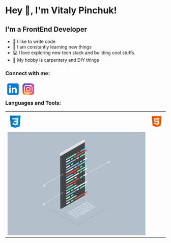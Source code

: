 # Hey 👋, I'm Vitaly Pinchuk!

## I'm a FrontEnd Developer
- 💪 I like to write code
- 🥅 I am constantly learning new things
- 💻 I love exploring new tech stack and building cool stuffs.
- :hammer:   My hobby is carpentery and DIY things

### Connect with me:
[<img align="left" alt="Pinchuk Vitaly| LinkedIn" width="48px" src="https://github.com/PinchukVA/PinchukVA/blob/main/img/linkid.png" />][linkedin]
[<img align="left" alt="Pinchuk Vitaly | Instagram" width="48px" src="https://github.com/PinchukVA/PinchukVA/blob/main/img/insta.png" />][instagram]

<br />
<br />

### Languages and Tools:
<!-- <img align="left" alt="Developer" width="480px" src="https://github.com/PinchukVA/PinchukVA/blob/main/img/coding.gif" />
<img align="right" alt="HTML5" width="48px" src="https://github.com/PinchukVA/PinchukVA/blob/main/img/html5.png" />
<img align="right" alt="CSS3" width="48px" src="https://github.com/PinchukVA/PinchukVA/blob/main/img/css3.png" />
<img align="right" alt="JavaScript" width="48px" src="https://github.com/PinchukVA/PinchukVA/blob/main/img/js.png" />
<img align="right" alt="React JS" width="48px" src="https://github.com/PinchukVA/PinchukVA/blob/main/img/react.png" />
<img align="right" alt="SASS" width="48px" src="https://github.com/PinchukVA/PinchukVA/blob/main/img/sass.png" />
<img align="right" alt="Git" width="48px" src="https://github.com/PinchukVA/PinchukVA/blob/main/img/git.png" />
<img align="right" alt="Webpack" width="48px" src="https://github.com/PinchukVA/PinchukVA/blob/main/img/webpack.png" />
<img align="right" alt="Bootstrap" width="48px" src="https://github.com/PinchukVA/PinchukVA/blob/main/img/bootstrap.png" />
<img align="right" alt="Figma" width="48px" src="https://github.com/PinchukVA/PinchukVA/blob/main/img/icons8-figma-48.png" /> -->

<table>
    <td align="left" width="120">
      <tr>
        <td  width="48">
         <img  alt="CSS3" width="48px" src="https://github.com/PinchukVA/PinchukVA/blob/main/img/css3.png" />
        </td>
        <td  width="48">
          <img  alt="HTML5" width="48px" src="https://github.com/PinchukVA/PinchukVA/blob/main/img/html5.png" />
        </td>
      </tr>
    </td>
    <td align="right" width="480">
    <img  alt="Developer" width="480px" src="https://github.com/PinchukVA/PinchukVA/blob/main/img/coding.gif" />
    </td>
</table>

<br />

[linkedin]: https://www.linkedin.com/in/vitaly-pinchuk-845182200/
[instagram]: https://www.instagram.com/pinch.uk/
